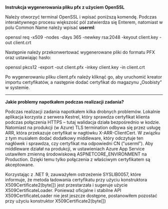 **Instrukcja wygenerowania pliku pfx z użyciem OpenSSL**

Należy otworzyć terminal OpenSSL i wpisać poniższą komendę. Podczas interaktywnego procesu większość pól zatwierdza się Enterem, natomiast w polu Common Name należy wpisać **userml**: 

openssl req -x509 -nodes -days 365 -newkey rsa:2048 -keyout client.key -out client.crt




Następnie należy przekonwertować wygenerowane pliki do formatu PFX oraz ustawiając hasło:

openssl pkcs12 -export -out client.pfx -inkey client.key -in client.crt

Po wygenerowaniu pliku client.pfx należy kliknąć go, aby uruchomić kreator importu certyfikatów, a następnie dodać certyfikat do magazynu „Osobisty” w systemie.

----------------

**Jakie problemy napotkałem podczas realizacji zadania?**
  
Podczas realizacji zadania napotkałem kilka drobnych problemów. Lokalnie aplikacja korzysta z serwera Kestrel, który sprawdza certyfikat klienta podczas połączenia HTTPS – tutaj walidacja działa bezpośrednio w kodzie. Natomiast na produkcji (w Azure) TLS termination odbywa się przez usługę ARR, która przekazuje certyfikat w nagłówku X-ARR-ClientCert. W związku z tym musiałem dodać dodatkowy middleware, który odczytuje ten nagłówek i sprawdza, czy certyfikat ma odpowiedni CN ("userml"). Aby middleware działał na produkcji, w ustawieniach Azure App Service ustawiłem zmienną środowiskową ASPNETCORE_ENVIRONMENT na Production. Dzięki temu tylko połączenia z właściwym certyfikatem są akceptowane.

Korzystając z .NET 9, zauważyłem ostrzeżenie SYSLIB0057, które informuje, że metoda ładowania certyfikatu przy użyciu konstruktora X509Certificate2(byte[]) jest przestarzała i sugeruje użycie X509CertificateLoader. Ponieważ oficjalne i stabilne API X509CertificateLoader nie jest jeszcze dostępne, postanowiłem pozostać przy użyciu konstruktor X509Certificate2(byte[])

